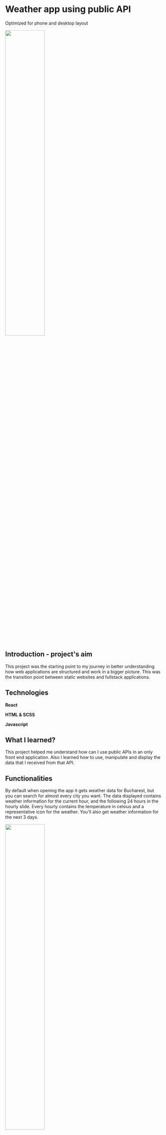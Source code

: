 # Weather app using public API
Optimized for phone and desktop layout

<img src="https://github.com/Costinnn/Real-time-weather-app/assets/103998434/2e1eb170-4ff4-4c42-b252-0258ad32e2a2" width="50%">

## Introduction - project's aim

This project was the starting point to my journey in better understanding how web applications are structured and work in a bigger picture. This was the transition point between static websites and fullstack applications. 

## Technologies

**React**

**HTML & SCSS**

**Javascript**

## What I learned?
This project helped me understand how can I use public APIs in an only front end application. Also I learned how to use, manipulate and display the data that I received from that API.

## Functionalities
By default when opening the app it gets weather data for Bucharest, but you can search for almost every city you want. The data displayed contains weather information for the current hour, and the following 24 hours in the hourly slide. Every hourly contains the temperature in celsius and a representative icon for the weather. You'll also get weather information for the next 3 days. 

<img src="https://github.com/Costinnn/Real-time-weather-app/assets/103998434/afde158a-d1c9-4118-afbb-8c18572352b6" width="50%">

If the city introduced can't be found you'll get a message.

<img src="https://github.com/Costinnn/Real-time-weather-app/assets/103998434/bab263ff-ce1b-4f6e-b838-bcd68f31c887" width="50%">

## Launch
run: npm install
